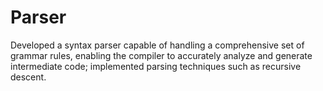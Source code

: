 # Parser

Developed a syntax parser capable of handling a comprehensive set of grammar rules, enabling the compiler to accurately analyze and generate intermediate code; implemented parsing techniques such as recursive descent.
